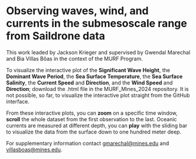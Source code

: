 # Observing waves, wind, and currents in the submesoscale range from Saildrone data

This work leaded by Jackson Krieger and supervised by Gwendal Marechal and Bia Villas Bôas in the context of the MURF Program.

To visualize the interactive plot of the **Significant Wave Height**, the **Dominant Wave Period**, the **Sea Surface Temperature**, the **Sea Surface Salinity**, the **Current Speed** and **Direction**, and the **Wind Speed** and **Direction**; download the .html file in the MURF_Mines_2024 repository. It is not possible, so far, to visualize the interactive plot straight from the GitHub interface.

From these interactive plots, you can **zoom** on a specific time window, **scroll** the whole dataset from the first observation to the last.
Oceanic currents are measured at different depth, you can **play** with the sliding bar to visualize the data from the surface down to one hundred meter deep. 

For supplementary information contact gmarechal@mines.edu and villasboas@mines.edu.
